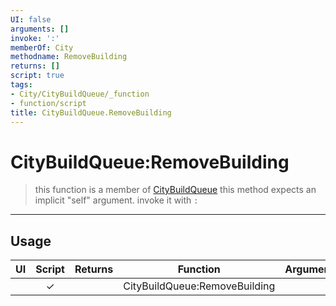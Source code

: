 ```yaml
---
UI: false
arguments: []
invoke: ':'
memberOf: City
methodname: RemoveBuilding
returns: []
script: true
tags:
- City/CityBuildQueue/_function
- function/script
title: CityBuildQueue.RemoveBuilding
---
```

# CityBuildQueue:RemoveBuilding
> this function is a member of [CityBuildQueue](civ-6/lua/CityBuildQueue.md)
> this method expects an implicit "self" argument. invoke it with `:`
-----
## Usage
|  UI | Script | Returns | Function | Arguments |
|:---:|:------:|-------:|:--------:|:---------|
| |✓||CityBuildQueue:RemoveBuilding||
